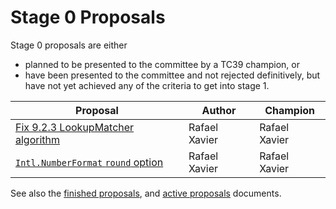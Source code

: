 # Stage 0 Proposals

Stage 0 proposals are either

* planned to be presented to the committee by a TC39 champion, or
* have been presented to the committee and not rejected definitively, but have not yet achieved any of the criteria to get into stage 1.

| Proposal                                                             | Author               | Champion             |
| -------------------------------------------------------------------- | -------------------- | -------------------- |
| [Fix 9.2.3 LookupMatcher algorithm][]                                | Rafael Xavier        | Rafael Xavier        |
| [`Intl.NumberFormat` `round` option][intl.numberformat round option] | Rafael Xavier        | Rafael Xavier        |

See also the [finished proposals](finished-proposals.md), and [active proposals](README.md) documents.

[fix 9.2.3 lookupmatcher algorithm]: https://github.com/rxaviers/ecma402-fix-lookup-matcher
[intl.numberformat round option]: https://github.com/rxaviers/ecma402-number-format-round-option
[numberformat options]: https://github.com/sffc/proposal-unified-intl-numberformat
